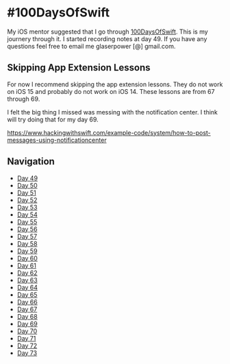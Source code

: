 # #100DaysOfSwift

My iOS mentor suggested that I go through [100DaysOfSwift](https://www.hackingwithswift.com/100/).  This is my journery through it.  I started recording notes at day 49.  If you have any questions feel free to email me glaserpower [@] gmail.com.

## Skipping App Extension Lessons

For now I recommend skipping the app extension lessons.  They do not work on iOS 15 and probably do not work on iOS 14.  These lessons are from 67 through 69. 

I felt the big thing I missed was messing with the notification center.  I think will try doing that for my day 69.  

https://www.hackingwithswift.com/example-code/system/how-to-post-messages-using-notificationcenter

## Navigation

- [Day 49](49.md)
- [Day 50](50.md)
- [Day 51](51.md)
- [Day 52](52.md)
- [Day 53](53.md)
- [Day 54](54.md)
- [Day 55](55.md)
- [Day 56](56.md)
- [Day 57](57.md)
- [Day 58](58.md)
- [Day 59](59.md)
- [Day 60](60.md)
- [Day 61](61.md)
- [Day 62](62.md)
- [Day 63](63.md)
- [Day 64](64.md)
- [Day 65](65.md)
- [Day 66](66.md)
- [Day 67](67.md)
- [Day 68](68.md)
- [Day 69](69.md)
- [Day 70](70.md)
- [Day 71](71.md)
- [Day 72](72.md)
- [Day 73](73.md)


